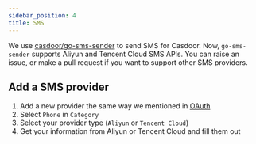 ```yaml
---
sidebar_position: 4
title: SMS
---
```


We use [casdoor/go-sms-sender](https://github.com/casdoor/go-sms-sender) to send SMS for Casdoor. Now, `go-sms-sender` supports Aliyun and Tencent Cloud SMS APIs. You can raise an issue, or make a pull request if you want to support other SMS providers.

## Add a SMS provider

1. Add a new provider the same way we mentioned in [OAuth](/docs/provider/OAuth)
2. Select `Phone` in `Category`
3. Select your provider type (`Aliyun` or `Tencent Cloud`)
4. Get your information from Aliyun or Tencent Cloud and fill them out

